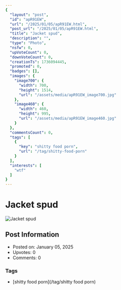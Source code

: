 ```yaml
---
{
  "layout": "post",
  "id": "apR91EW",
  "url": "/2025/01/05/apR91EW.html",
  "post_url": "/2025/01/05/apR91EW.html",
  "title": "Jacket spud",
  "description": "",
  "type": "Photo",
  "nsfw": 0,
  "upVoteCount": 0,
  "downVoteCount": 0,
  "creationTs": 1736094445,
  "promoted": 0,
  "badges": [],
  "images": {
    "image700": {
      "width": 700,
      "height": 1514,
      "url": "/assets/media/apR91EW_image700.jpg"
    },
    "image460": {
      "width": 460,
      "height": 995,
      "url": "/assets/media/apR91EW_image460.jpg"
    }
  },
  "commentsCount": 0,
  "tags": [
    {
      "key": "shitty food porn",
      "url": "/tag/shitty-food-porn"
    }
  ],
  "interests": [
    "wtf"
  ]
}
---
```


# Jacket spud

![Jacket spud](/assets/media/apR91EW_image700.jpg)

## Post Information

- Posted on: January 05, 2025
- Upvotes: 0
- Comments: 0

### Tags

- [shitty food porn](/tag/shitty food porn)
